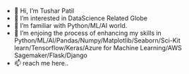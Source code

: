 - 👋 Hi, I’m Tushar Patil
- 👀 I’m interested in DataScience Related Globe
- 🌱 I’m familiar with Python/ML/AI world.
- 💞️ I’m enjoing the process of enhancing my skills in Python/ML/AI/Pandas/Numpy/Matplotlib/Seaborn/Sci-Kit learn/Tensorflow/Keras/Azure for Machine Learning/AWS Sagemaker/Flask/Django
- 📫 reach me here..

<!---
tusharpatil87/tusharpatil87 is a ✨ special ✨ repository because its `README.md` (this file) appears on your GitHub profile.
You can click the Preview link to take a look at your changes.
--->
